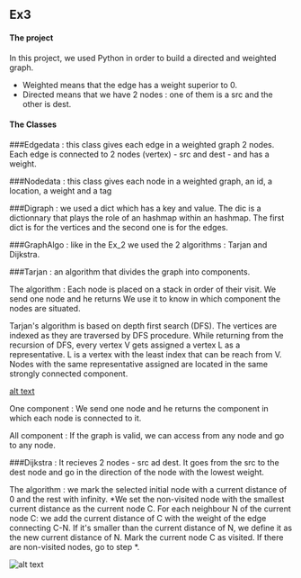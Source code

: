 ## Ex3

#### The project

In this project, we used Python in order to build a directed and weighted graph.
- Weighted means that the edge has a weight superior to 0.
- Directed means that we have 2 nodes : one of them is a src and the other is dest.


#### The Classes

###Edgedata : this class gives each edge in a weighted graph 2 nodes. Each edge is connected to 2 nodes (vertex) - src and dest - and has a weight. 
 
###Nodedata : this class gives each node in a weighted graph, an id, a location, a weight and a tag

###Digraph : we used a dict which has a key and value. The dic is a dictionnary that plays the role of an hashmap within an hashmap.
              The first dict is for the vertices and the second one is for the edges.

###GraphAlgo : like in the Ex_2 we used the 2 algorithms : Tarjan and Dijkstra.

###Tarjan : an algorithm that divides the graph into components.
          
          
The algorithm : Each node is placed on a stack in order of their visit.
                We send one node and he returns  We use it to know in which component the nodes are situated. 
                
Tarjan's algorithm is based on depth first search (DFS). The vertices are indexed as they are traversed by DFS procedure.
                While returning from the recursion of DFS, every vertex V gets assigned a vertex L as a representative. 
                L is a vertex with the least index that can be reach from V. 
                Nodes with the same representative assigned are located in the same strongly connected component.
      
[alt text](https://alexvolov.com/wp-content/uploads/2015/02/scc4.png)
      
One component : We send one node and he returns the component in which each node is connected to it.

All component : If the graph is valid, we can access from any node and go to any node.



###Dijkstra : It recieves 2 nodes - src ad dest. It goes from the src to the dest node and go in the direction of the node with the lowest weight.

The algorithm : we mark the selected initial node with a current distance of 0 and the rest with infinity.
               *We set the non-visited node with the smallest current distance as the current node C.
                For each neighbour N of the current node C: we add the current distance of C with the weight of the edge connecting C-N. 
                If it's smaller than the current distance of N, we define it as the new current distance of N.
                Mark the current node C as visited.
                If there are non-visited nodes, go to step *.


![alt text](https://i.morioh.com/2020/01/15/ca0df6b3edfc.jpg)
